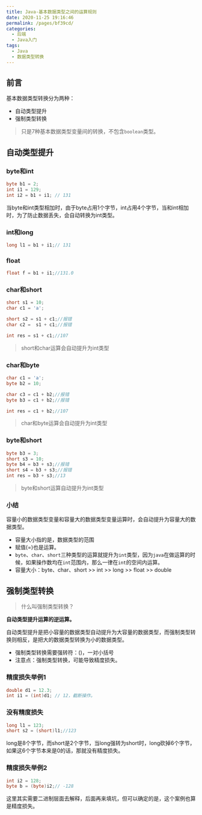 ```yaml
---
title: Java-基本数据类型之间的运算规则
date: 2020-11-25 19:16:46
permalink: /pages/bf39cd/
categories: 
  - 后端
  - Java入门
tags: 
  - Java
  - 数据类型转换
---
```




## 前言

基本数据类型转换分为两种：

- 自动类型提升
- 强制类型转换

> 只是7种基本数据类型变量间的转换，不包含`boolean`类型。

## 自动类型提升

### byte和int

~~~java
byte b1 = 2;
int i1 = 129;
int i2 = b1 + i1; // 131
~~~

当byte和int类型相加时，由于byte占用1个字节，int占用4个字节，当和int相加时，为了防止数据丢失，会自动转换为int类型。

### int和long

~~~java
long l1 = b1 + i1;// 131
~~~

### float

~~~java
float f = b1 + i1;//131.0
~~~

### char和short

~~~java
short s1 = 10;
char c1 = 'a';

short s2 = s1 + c1;//报错
char c2 =  s1 + c1;//报错

int res = s1 + c1;//107
~~~

> short和char运算会自动提升为int类型

### char和byte

~~~java
char c1 = 'a';
byte b2 = 10;

char c3 = c1 + b2;//报错
byte b3 = c1 + b2;//报错

int res = c1 + b2;//107
~~~

> char和byte运算会自动提升为int类型

### byte和short

~~~java
byte b3 = 3;
short s3 = 10;
byte b4 = b3 + s3;//报错
short s4 = b3 + s3;//报错
int res = b3 + s3;//13
~~~

> byte和short运算自动提升为int类型

### 小结

容量小的数据类型变量和容量大的数据类型变量运算时，会自动提升为容量大的数据类型。

- 容量大小指的是，数据类型的范围
- 赋值(=)也是运算。
- `byte`、`char`、`short`三种类型的运算就提升为`int`类型，因为`java`在做运算的时候，如果操作数均在`int`范围内，那么一律在`int`的空间内运算。
- 容量大小：byte、char、short >> int >> long >> float >> double





## 强制类型转换

> 什么叫强制类型转换？

**自动类型提升运算的逆运算。**

自动类型提升是把小容量的数据类型自动提升为大容量的数据类型，而强制类型转换则相反，是把大的数据类型转换为小的数据类型。



- 强制类型转换需要强转符：()，一对小括号
- 注意点：强制类型转换，可能导致精度损失。

### 精度损失举例1

~~~java
double d1 = 12.3;
int i1 = (int)d1; // 12，截断操作。
~~~



### 没有精度损失

~~~java
long l1 = 123;
short s2 = (short)l1;//123
~~~

long是8个字节，而short是2个字节，当long强转为short时，long砍掉6个字节，如果这6个字节本来是0的话，那就没有精度损失。



### 精度损失举例2

~~~java
int i2 = 128;
byte b = (byte)i2;// -128
~~~

这里其实需要二进制层面去解释，后面再来填坑，但可以确定的是，这个案例也算是精度损失。